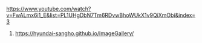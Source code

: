 <https://www.youtube.com/watch?v=FwALmx6i1_E&list=PL1UHgDbN7Tm6RDvwBhoWUkX1v9QiXmObi&index=3>

1. https://hyundai-sangho.github.io/ImageGallery/
